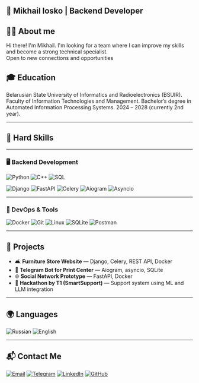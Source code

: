 👋 Mikhail Iosko | Backend Developer  
---
🧑‍💻 About me
---
Hi there! I'm Mikhail. I'm looking for a team where I can improve my skills and become a strong technical specialist.  
Open to new connections and opportunities

🎓 Education
---
Belarusian State University of Informatics and Radioelectronics (BSUIR).
Faculty of Information Technologies and Management.
Bachelor’s degree in Automated Information Processing Systems.
2024 – 2028 (currently 2nd year).

---

## 🧠 Hard Skills
---
### 🖥️ Backend Development
![Python](https://img.shields.io/badge/Python-3776AB?style=for-the-badge&logo=python&logoColor=white)
![C++](https://img.shields.io/badge/C++-00599C?style=for-the-badge&logo=cplusplus&logoColor=white)
![SQL](https://img.shields.io/badge/SQL-336791?style=for-the-badge&logo=postgresql&logoColor=white)

![Django](https://img.shields.io/badge/Django-092E20?style=for-the-badge&logo=django&logoColor=white)
![FastAPI](https://img.shields.io/badge/FastAPI-009688?style=for-the-badge&logo=fastapi&logoColor=white)
![Celery](https://img.shields.io/badge/Celery-37814A?style=for-the-badge&logo=celery&logoColor=white)
![Aiogram](https://img.shields.io/badge/Aiogram-2CA5E0?style=for-the-badge&logo=telegram&logoColor=white)
![Asyncio](https://img.shields.io/badge/Asyncio-3776AB?style=for-the-badge&logo=python&logoColor=white)

---

### 🧰 DevOps & Tools
![Docker](https://img.shields.io/badge/Docker-2496ED?style=for-the-badge&logo=docker&logoColor=white)
![Git](https://img.shields.io/badge/Git-F05032?style=for-the-badge&logo=git&logoColor=white)
![Linux](https://img.shields.io/badge/Linux-FCC624?style=for-the-badge&logo=linux&logoColor=black)
![SQLite](https://img.shields.io/badge/SQLite-003B57?style=for-the-badge&logo=sqlite&logoColor=white)
![Postman](https://img.shields.io/badge/Postman-FF6C37?style=for-the-badge&logo=postman&logoColor=white)

---

## 🧩 Projects

- 🛋️ **Furniture Store Website** — Django, Celery, REST API, Docker  
- 🤖 **Telegram Bot for Print Center** — Aiogram, asyncio, SQLite  
- 🌐 **Social Network Prototype** — FastAPI, Docker  
- 🧠 **Hackathon by T1 (SmartSupport)** — Support system using ML and LLM integration  

---

## 🌍 Languages
![Russian](https://img.shields.io/badge/Russian-Native-blue?style=for-the-badge)
![English](https://img.shields.io/badge/English-Basic-blue?style=for-the-badge)

---

## 📬 Contact Me
[![Email](https://img.shields.io/badge/Email-ioskomihailaa@gmail.com-D14836?style=for-the-badge&logo=gmail&logoColor=white)](mailto:ioskomihailaa@gmail.com)
[![Telegram](https://img.shields.io/badge/Telegram-26A5E4?style=for-the-badge&logo=telegram&logoColor=white)](https://t.me/misha_iosko)
[![LinkedIn](https://img.shields.io/badge/LinkedIn-0077B5?style=for-the-badge&logo=linkedin&logoColor=white)](https://linkedin.com/)
[![GitHub](https://img.shields.io/badge/GitHub-100000?style=for-the-badge&logo=github&logoColor=white)](https://github.com/Gudi00)
